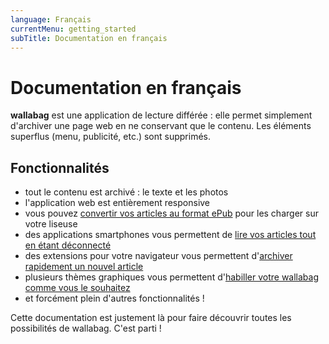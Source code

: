 ```yaml
---
language: Français
currentMenu: getting_started
subTitle: Documentation en français
---
```


# Documentation en français

**wallabag** est une application de lecture différée : elle permet simplement d'archiver une page web en ne conservant que le contenu. Les éléments superflus (menu, publicité, etc.) sont supprimés.

## Fonctionnalités

* tout le contenu est archivé : le texte et les photos
* l'application web est entièrement responsive
* vous pouvez [convertir vos articles au format ePub](Utilisateur/Convertir_en_ePub.md) pour les charger sur votre liseuse
* des applications smartphones vous permettent de [lire vos articles tout en étant déconnecté](Utilisateur/Lire_un_article.md)
* des extensions pour votre navigateur vous permettent d'[archiver rapidement un nouvel article](Utilisateur/Sauvegarder_son_premier_article.md)
* plusieurs thèmes graphiques vous permettent d'[habiller votre wallabag comme vous le souhaitez](Utilisateur/Configurer_wallabag.md)
* et forcément plein d'autres fonctionnalités !

Cette documentation est justement là pour faire découvrir toutes les possibilités de wallabag. C'est parti !